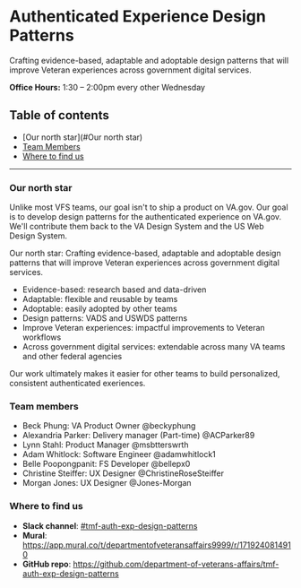# Authenticated Experience Design Patterns
Crafting evidence-based, adaptable and adoptable design patterns that will improve Veteran experiences across government digital services.

**Office Hours:** 1:30 – 2:00pm every other Wednesday

## Table of contents

- [Our north star](#Our north star)
- [Team Members](#team-members)
- [Where to find us](#where-to-find-us)
---

### Our north star
Unlike most VFS teams, our goal isn't to ship a product on VA.gov. Our goal is to develop design patterns for the authenticated experience on VA.gov. We'll contribute them back to the VA Design System and the US Web Design System.

Our north star: Crafting evidence-based, adaptable and adoptable design patterns that will improve Veteran experiences across government digital services.
* Evidence-based: research based and data-driven
* Adaptable: flexible and reusable by teams
* Adoptable: easily adopted by other teams
* Design patterns: VADS and USWDS patterns
* Improve Veteran experiences: impactful improvements to Veteran workflows
* Across government digital services: extendable across many VA teams and other  federal agencies 

 Our work ultimately makes it easier for other teams to build personalized, consistent authenticated exeriences.

### Team members
* Beck Phung: VA Product Owner @beckyphung 
* Alexandria Parker: Delivery manager (Part-time) @ACParker89
* Lynn Stahl: Product Manager @msbtterswrth
* Adam Whitlock: Software Engineer @adamwhitlock1
* Belle Poopongpanit: FS Developer @bellepx0
* Christine Steiffer: UX Designer @ChristineRoseSteiffer 
* Morgan Jones: UX Designer @Jones-Morgan 

### Where to find us
- **Slack channel**: [#tmf-auth-exp-design-patterns](https://dsva.slack.com/archives/C07909N7U8Z)
- **Mural**: https://app.mural.co/t/departmentofveteransaffairs9999/r/1719240814910
- **GitHub repo**: https://github.com/department-of-veterans-affairs/tmf-auth-exp-design-patterns


